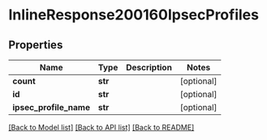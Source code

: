 # InlineResponse200160IpsecProfiles

## Properties
Name | Type | Description | Notes
------------ | ------------- | ------------- | -------------
**count** | **str** |  | [optional] 
**id** | **str** |  | [optional] 
**ipsec_profile_name** | **str** |  | [optional] 

[[Back to Model list]](../README.md#documentation-for-models) [[Back to API list]](../README.md#documentation-for-api-endpoints) [[Back to README]](../README.md)

